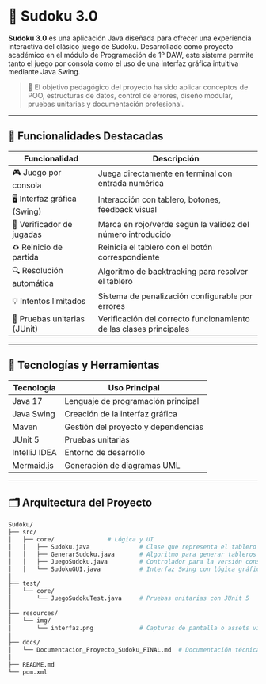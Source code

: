 # 🧩 Sudoku 3.0

**Sudoku 3.0** es una aplicación Java diseñada para ofrecer una experiencia interactiva del clásico juego de Sudoku. Desarrollado como proyecto académico en el módulo de Programación de 1º DAW, este sistema permite tanto el juego por consola como el uso de una interfaz gráfica intuitiva mediante Java Swing.

> 🎯 El objetivo pedagógico del proyecto ha sido aplicar conceptos de POO, estructuras de datos, control de errores, diseño modular, pruebas unitarias y documentación profesional.

---

## 🌟 Funcionalidades Destacadas

| Funcionalidad                   | Descripción                                                                 |
|-------------------------------|-----------------------------------------------------------------------------|
| 🎮 Juego por consola           | Juega directamente en terminal con entrada numérica                         |
| 🖥️ Interfaz gráfica (Swing)    | Interacción con tablero, botones, feedback visual                           |
| 🧠 Verificador de jugadas       | Marca en rojo/verde según la validez del número introducido                 |
| ♻️ Reinicio de partida         | Reinicia el tablero con el botón correspondiente                            |
| 🔍 Resolución automática       | Algoritmo de backtracking para resolver el tablero                          |
| 💡 Intentos limitados          | Sistema de penalización configurable por errores                            |
| 🧪 Pruebas unitarias (JUnit)   | Verificación del correcto funcionamiento de las clases principales          |

---

## 🔧 Tecnologías y Herramientas

| Tecnología     | Uso Principal                          |
|----------------|----------------------------------------|
| Java 17        | Lenguaje de programación principal     |
| Java Swing     | Creación de la interfaz gráfica        |
| Maven          | Gestión del proyecto y dependencias    |
| JUnit 5        | Pruebas unitarias                      |
| IntelliJ IDEA  | Entorno de desarrollo                  |
| Mermaid.js     | Generación de diagramas UML            |

---

## 🗂️ Arquitectura del Proyecto

```bash
Sudoku/
├── src/
│   ├── core/               # Lógica y UI
│   │   ├── Sudoku.java              # Clase que representa el tablero y su validación
│   │   ├── GenerarSudoku.java       # Algoritmo para generar tableros válidos
│   │   ├── JuegoSudoku.java         # Controlador para la versión consola
│   │   └── SudokuGUI.java           # Interfaz Swing con lógica gráfica
│
├── test/
│   └── core/
│       └── JuegoSudokuTest.java     # Pruebas unitarias con JUnit 5
│
├── resources/
│   └── img/
│       └── interfaz.png             # Capturas de pantalla o assets visuales
│
├── docs/
│   └── Documentacion_Proyecto_Sudoku_FINAL.md  # Documentación técnica y diagramas
│
├── README.md
└── pom.xml
```
